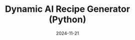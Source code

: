 ---
draft: false
title: Dynamic AI Recipe Generator (Python)
description: "A dyanmic AI-powered recipe generator for variable ingredients"
tags: ["Teamwork", "Documentation", "AI", "Python"]
date: 2024-11-21
url: https://github.com/Dyno-man/Recipe_AI
---